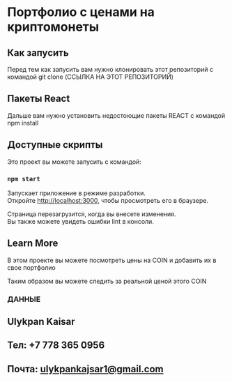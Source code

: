 # Портфолио с ценами на криптомонеты 

## Как запусить 

Перед тем как запусить вам нужно клонировать этот репозиторий с командой git clone (ССЫЛКА НА ЭТОТ РЕПОЗИТОРИЙ)

## Пакеты React

Дальше вам нужно установить недостоющие пакеты REACT с командой npm install 

## Доступные скрипты

Это проект вы можете запусить с командой:

### `npm start`

Запускает приложение в режиме разработки.\
Откройте [http://localhost:3000](http://localhost:3000), чтобы просмотреть его в браузере.

Страница перезагрузится, когда вы внесете изменения.\
Вы также можете увидеть ошибки lint в консоли.


## Learn More

В этом проекте вы можете посмотреть цены на COIN и добавить их в свое портфолио 

Таким образом вы можете следить за реальной ценой этого COIN


### ДАННЫЕ

## Ulykpan Kaisar
## Тел: +7 778 365 0956
## Почта: ulykpankajsar1@gmail.com
